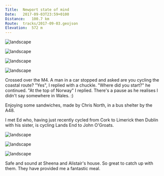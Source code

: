 ```yaml
---
Title:	Newport state of mind
Date:	2017-09-03T23:59+0100 
Distance:	100.7 km
Route:	tracks/2017-09-03.geojson
Elevation:	572 m
---
```


![landscape](http://pbs.twimg.com/media/DIycQG2W4AAqZO3.jpg "Thanks to @chrisenorth and family for looking after me last night in Cardiff!")

![landscape](http://pbs.twimg.com/media/DIycqf5W0AEWdjP.jpg "Bumped into the Cardiff 10k. Apparently there are a record number of runners out. Despite the rain.")

![landscape](http://pbs.twimg.com/media/DIyf9UGXoAAlSER.jpg "Ambulance bike out for the Cardiff 10k!")

![landscape](http://pbs.twimg.com/media/DIy6GbuXYAEfKli.jpg "Going over the Newport Transporter Bridge for the first time. Very excited. Very excited.")

Crossed over the M4. A man in a car stopped and asked are you cycling the coastal route? "Yes", I replied with a chuckle. "Where did you start?" he continued. "At the top of Norway" I replied. There's a pause as he realises I didn't say somewhere in Wales. :)

Enjoying some sandwiches, made by Chris North, in a bus shelter by the A48.

I met Ed who, having just recently cycled from Cork to Limerick then Dublin with his sister, is cycling Lands End to John O'Groats.

![landscape](https://pbs.twimg.com/media/DIzkBy_WsAAMmeS.jpg "Ed")

![landscape](http://pbs.twimg.com/media/DIzkKZOXoAAGHEX.jpg "Goodbye Wales. Diolch.")

![landscape](http://pbs.twimg.com/media/DIzoMnXW0AAzZhc.jpg "Now in England. I've now cycled in each of the four nations making up the UK.")

Safe and sound at Sheena and Alistair's house. So great to catch up with them. They have provided me a fantastic meal.


